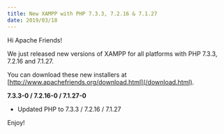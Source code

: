 ```yaml
---
title: New XAMPP with PHP 7.3.3, 7.2.16 & 7.1.27
date: 2019/03/18
---
```


Hi Apache Friends!

We just released new versions of XAMPP for all platforms with PHP 7.3.3, 7.2.16 and 7.1.27.

You can download these new installers at [http://www.apachefriends.org/download.html](/download.html).

**7.3.3-0 / 7.2.16-0 / 7.1.27-0**

- Updated PHP to 7.3.3 / 7.2.16 / 7.1.27

Enjoy!
